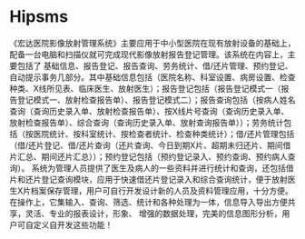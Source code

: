 # Hipsms
 《宏达医院影像放射管理系统》主要应用于中小型医院在现有放射设备的基础上，配备一台电脑和扫描仪就可完成现代影像放射报告登记管理。该系统在内容上，主要包括了 基础信息、报告登记、报告查询、劳务统计、借/还片管理、预约登记、自动提示事务几部分。其中基础信息包括（医院名称、科室设置、病房设置、检查种类、X线所见表、临床医生、放射医生）；报告登记包括（报告登记模式一（报告登记模式一、放射检查报告单）、报告登记模式二）；报告查询包括（按病人姓名查询（查询历史录入单、放射检查报告单）、按X线片号查询（查询历史录入单、放射检查报告单）、综合查询（查询历史录入单、放射查询报告单））；劳务统计包括（按医院统计、按科室统计、按检查者统计、检查种类统计）；借/还片管理包括（借/还片登记、借/还片查询（还片查询、今日到期X片、超期未归还片、期间借片汇总、期间还片汇总））；预约登记包括（预约登记录入、预约查询、预约病人查询）。 系统为管理人员提供了医生及病人的一些资料并进行统计和查询，还包括借片和还片登记查询模块，应用于快速借还片登记录入和综合查询统计，便于放射医生X片档案保存管理，用户可自行开发设计新的人员及资料管理应用，十分方便。 在操作上，它集输入、查询、筛选、统计和各种处理为一体，信息导入导出方便共享，灵活、专业的报表设计，形象、 增强的数据处理，完美的信息图形分析，用户可自定义自开发这些功能！
